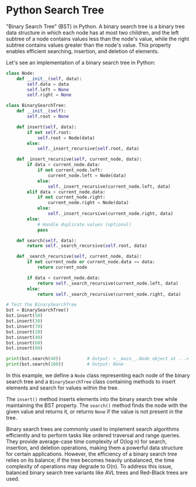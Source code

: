 # Python Search Tree

"Binary Search Tree" (BST) in Python.
A binary search tree is a binary tree data structure in which each node has at most two children, and the left subtree of a node contains values less than the node's value, while the right subtree contains values greater than the node's value. This property enables efficient searching, insertion, and deletion of elements.

Let's see an implementation of a binary search tree in Python:

```python
class Node:
    def __init__(self, data):
        self.data = data
        self.left = None
        self.right = None

class BinarySearchTree:
    def __init__(self):
        self.root = None

    def insert(self, data):
        if not self.root:
            self.root = Node(data)
        else:
            self._insert_recursive(self.root, data)

    def _insert_recursive(self, current_node, data):
        if data < current_node.data:
            if not current_node.left:
                current_node.left = Node(data)
            else:
                self._insert_recursive(current_node.left, data)
        elif data > current_node.data:
            if not current_node.right:
                current_node.right = Node(data)
            else:
                self._insert_recursive(current_node.right, data)
        else:
            # Handle duplicate values (optional)
            pass

    def search(self, data):
        return self._search_recursive(self.root, data)

    def _search_recursive(self, current_node, data):
        if not current_node or current_node.data == data:
            return current_node

        if data < current_node.data:
            return self._search_recursive(current_node.left, data)
        else:
            return self._search_recursive(current_node.right, data)

# Test the BinarySearchTree
bst = BinarySearchTree()
bst.insert(50)
bst.insert(30)
bst.insert(70)
bst.insert(20)
bst.insert(40)
bst.insert(60)
bst.insert(80)

print(bst.search(40))          # Output: <__main__.Node object at ...>
print(bst.search(100))         # Output: None
```

In this example, we define a `Node` class representing each node of the binary search tree and a `BinarySearchTree` class containing methods to insert elements and search for values within the tree.

The `insert()` method inserts elements into the binary search tree while maintaining the BST property. The `search()` method finds the node with the given value and returns it, or returns `None` if the value is not present in the tree.

Binary search trees are commonly used to implement search algorithms efficiently and to perform tasks like ordered traversal and range queries. They provide average-case time complexity of O(log n) for search, insertion, and deletion operations, making them a powerful data structure for certain applications. However, the efficiency of a binary search tree relies on its balance; if the tree becomes heavily unbalanced, the time complexity of operations may degrade to O(n). To address this issue, balanced binary search tree variants like AVL trees and Red-Black trees are used.